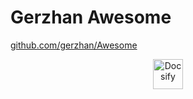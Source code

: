 # Gerzhan Awesome

[github.com/gerzhan/Awesome](https://github.com/gerzhan/Awesome)

<div align="center">
<img  title="Docsify" alt="Docsify" height=48 src="https://docsify.js.org/_media/icon.svg"/>
</div>
